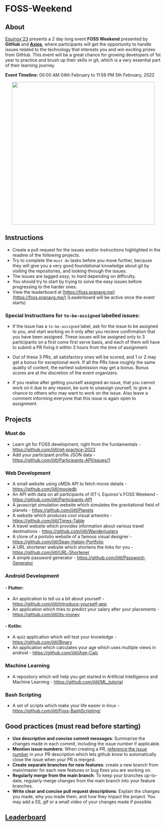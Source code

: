 # FOSS-Weekend

## About
[Equinox'23](https://equinox.iiitl.ac.in/) presents a 2 day long event **FOSS Weekend** presented by **GitHub** and [**Axios**](http://axios.iiitl.ac.in/), where participants will get the opportunity to handle issues related to the technology that interests you and win exciting prizes from GitHub. This event will be a great chance for growing developers of 1st year to practice and brush up their skills in git, which is a very essential part of their learning journey.

**Event Timeline:** 00:00 AM 04th February to 11:59 PM 5th February, 2022

<p align="center">
  <img width="460" src="https://user-images.githubusercontent.com/54657980/158048573-f2ca4f6b-1b19-4906-9ef0-9acd17a5098c.png">
</p>



## Instructions

- Create a pull request for the issues and/or instructions highlighted in the readme of the following projects. 
- Try to complete the `must do` tasks before you move further, because they will give you a very good foundational knowledge about git by visiting the repositories, and looking through the issues. 
- The issues are tagged *easy*, to *hard* depending on difficulty. 
- You should try to start by trying to solve the easy issues before progressing to the harder ones.
- View the leaderboard at [https://foss.pranavg.me](https://foss.pranavg.me/) (Leaderboard will be active once the event starts)


### Special Instructions for `to-be-assigned` labelled issues:
- If the issue has a `to-be-assigned` label, ask for the issue to be assigned to you, and start working on it only after you recieve confirmation that you have been assigned. These issues will be assigned only to 3 participants on a first come first serve basis, and each of them will have to submit a PR fixing it within 3 hours from the time of assignment. 

- Out of these 3 PRs, all satisfactory ones will be scored, and 1 or 2 may get a bonus for exceptional work. If all the PRs have roughly the same quality of content, the earliest submission may get a bonus. Bonus scores are at the discretion of the event organizers. 

- If you realise after getting yourself assigned an issue, that you cannot work on it due to any reason, be sure to unassign yourself, to give a chance to others who may want to work on the issue. Also leave a comment informing everyone that this issue is again open to assignment.

## Projects

### Must do
- Learn git for FOSS development, right from the fundamentals - https://github.com/iiitl/git-practice-2023
- Add your participant profile JSON data - https://github.com/iiitl/Participants-API/issues/1


### Web Development
- A small website using oMDb API to fetch movie details - https://github.com/iiitl/moviedb
- An API with data on all participants of IIIT-L Equinox's FOSS Weekend - https://github.com/iiitl/Participants-API
- A javascript simulation website which simulates the gravitational field of planets - https://github.com/iiitl/Planets
- A website which produces cool visual artworks - https://github.com/iiitl/Times-Table
- A travel website which provides information about various travel destinations - https://github.com/iiitl/Wanderlusters
- A clone of a portolio website of a famous visual designer - https://github.com/iiitl/Sean-Halpin-Portfolio
- A URL shortener website which shortens the links for you - https://github.com/iiitl/URL-Shortener
- A simple password generator - https://github.com/iiitl/Password-Generator


### Android Development
#### - Flutter: 
- An application to tell us a bit about yourself - https://github.com/iiitl/introduce-yourself-app
- An application which tries to predict your salary after your placements - https://github.com/iiitl/its-money
#### - Kotlin:
- A quiz application which will test your knowledge - https://github.com/iiitl/Binary
- An application which calculates your age which uses multiple views in android - https://github.com/iiitl/Age-Calc

### Machine Learning 
- A repository which will help you get started in Artificial Intelligence and Machine Learning - https://github.com/iiitl/ML_tutorial

### Bash Scripting
- A set of scripts which make your life easier in linux - https://github.com/iiitl/Foss-BashScripting/


## Good practices (must read before starting)
- **Use descriptive and concise commit messages**: Summarize the changes made in each commit, including the issue number if applicable.
- **Mention issue numbers**: When creating a PR, [reference the issue number](https://docs.github.com/en/issues/tracking-your-work-with-issues/linking-a-pull-request-to-an-issue) in your PR description which lets github know to automatically close the issue when your PR is merged.
- **Create separate branches for new features**: create a new branch from main/master for each new features or bug fixes you are working on.
- **Regularly merge from the main branch**: To keep your branches up-to-date, regularly merge changes from the main branch into your feature branches.
- **Write clear and concise pull request descriptions**: Explain the changes you made, why you made them, and how they impact the project. You may add a SS, gif or a small video of your changes made if possible.

## [Leaderboard](https://foss.pranavg.me/)
